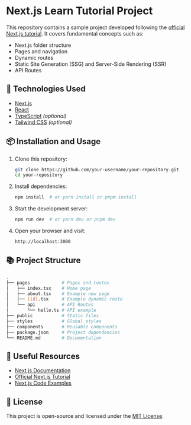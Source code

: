 # Next.js Learn Tutorial Project

This repository contains a sample project developed following the [official Next.js tutorial](https://nextjs.org/learn). It covers fundamental concepts such as:

- Next.js folder structure
- Pages and navigation
- Dynamic routes
- Static Site Generation (SSG) and Server-Side Rendering (SSR)
- API Routes

## 🚀 Technologies Used

- [Next.js](https://nextjs.org/)
- [React](https://react.dev/)
- [TypeScript](https://www.typescriptlang.org/) *(optional)*
- [Tailwind CSS](https://tailwindcss.com/) *(optional)*

## 📦 Installation and Usage

1. Clone this repository:
   ```bash
   git clone https://github.com/your-username/your-repository.git
   cd your-repository
   ```

2. Install dependencies:
   ```bash
   npm install  # or yarn install or pnpm install
   ```

3. Start the development server:
   ```bash
   npm run dev  # or yarn dev or pnpm dev
   ```

4. Open your browser and visit:
   ```
   http://localhost:3000
   ```

## 📚 Project Structure

```bash
.
├── pages            # Pages and routes
│   ├── index.tsx    # Home page
│   ├── about.tsx    # Example new page
│   ├── [id].tsx     # Example dynamic route
│   └── api          # API Routes
│       └── hello.ts # API example
├── public           # Static files
├── styles           # Global styles
├── components       # Reusable components
├── package.json     # Project dependencies
└── README.md        # Documentation
```

## 📌 Useful Resources

- [Next.js Documentation](https://nextjs.org/docs)
- [Official Next.js Tutorial](https://nextjs.org/learn)
- [Next.js Code Examples](https://github.com/vercel/next.js/tree/canary/examples)

## 📜 License

This project is open-source and licensed under the [MIT License](LICENSE).

